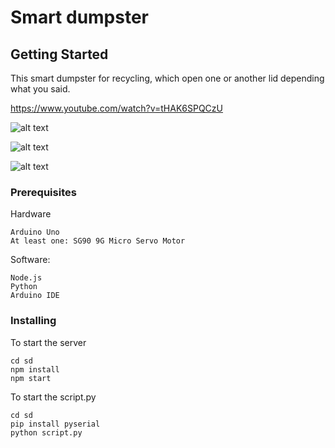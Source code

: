 # Smart dumpster

## Getting Started
This smart dumpster for recycling, which open one or another lid depending what you said.

https://www.youtube.com/watch?v=tHAK6SPQCzU

![alt text](https://imgur.com/oYzSlgV)

![alt text](https://imgur.com/x3nWXlF)

![alt text](https://imgur.com/MT8G3s1)
### Prerequisites
Hardware
```
Arduino Uno
At least one: SG90 9G Micro Servo Motor
```
Software:
```
Node.js 
Python  
Arduino IDE
```
### Installing

To start the server
```
cd sd
npm install
npm start
```
To start the script.py
```
cd sd
pip install pyserial
python script.py
```
